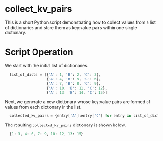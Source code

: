 # collect_kv_pairs

This is a short Python script demonstrating how to collect values from a list of dictionaries and store them as key:value pairs within one single dictionary.

# Script Operation

We start with the initial list of dictionaries.
```python
  list_of_dicts = [{'A': 1, 'B': 2, 'C': 3}, 
                   {'A': 4, 'B': 5, 'C': 6},
                   {'A': 7, 'B': 8, 'C': 9},
                   {'A': 10, 'B': 11, 'C': 12},
                   {'A': 13, 'B': 14, 'C': 15}]
```
Next, we generate a new dictionary whose key:value pairs are formed of values from each dictionary in the list.
```python
  collected_kv_pairs = {entry['A']:entry['C'] for entry in list_of_dicts}
```
The resulting `collected_kv_pairs` dictionary is shown below.
```python
  {1: 3, 4: 6, 7: 9, 10: 12, 13: 15}
```


